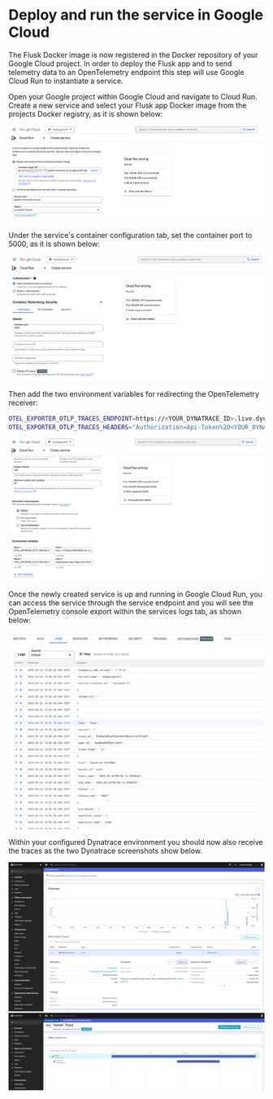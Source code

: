 # Deploy and run the service in Google Cloud

The Flusk Docker image is now registered in the Docker repository of your Google Cloud project. In order to deploy the Flusk app and to send telemetry data to an OpenTelemetry endpoint this step will use Google Cloud Run to instantiate a service.

Open your Google project within Google Cloud and navigate to Cloud Run. Create a new service and select your Flusk app Docker image from the projects Docker registry, as it is shown below:

![Select Docker image](./screenshots/gcp-select-image.png)

Under the service's container configuration tab, set the container port to 5000, as it is shown below:

![Configure the Flusk app port](./screenshots/gcp-cloud-run-set-port.png)

Then add the two environment variables for redirecting the OpenTelemetry receiver:

```bash
OTEL_EXPORTER_OTLP_TRACES_ENDPOINT=https://<YOUR_DYNATRACE_ID>.live.dynatrace.com/api/v2/otlp/v1/traces
OTEL_EXPORTER_OTLP_TRACES_HEADERS="Authorization=Api-Token%20<YOUR_DYNATRACE_API_TOKEN>"
```

![Configure the OpenTelemetry receiver environment variables](./screenshots/gcp-cloud-run-configure-otel-receivers.png)

Once the newly created service is up and running in Google Cloud Run, you can access the service through the service endpoint and you will see the OpenTelemetry console export within the services logs tab, as shown below:

![Otel console log in GCP](./screenshots/gcp-service-otel-console-logs.png)

Within your configured Dynatrace environment you should now also receive the traces as the two Dynatrace screenshots show below.

![List of traces in Dynatrace](./screenshots/otel-traces-dynatrace.png)
![OpenTelemetry trace details in Dynatrace](./screenshots/otel-traces-dynatrace-details.png)
